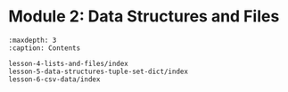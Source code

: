 # <i class="fas fa-layer-group fa-fw"></i> Module 2: Data Structures and Files

```{toctree}
:maxdepth: 3
:caption: Contents

lesson-4-lists-and-files/index
lesson-5-data-structures-tuple-set-dict/index
lesson-6-csv-data/index
```
